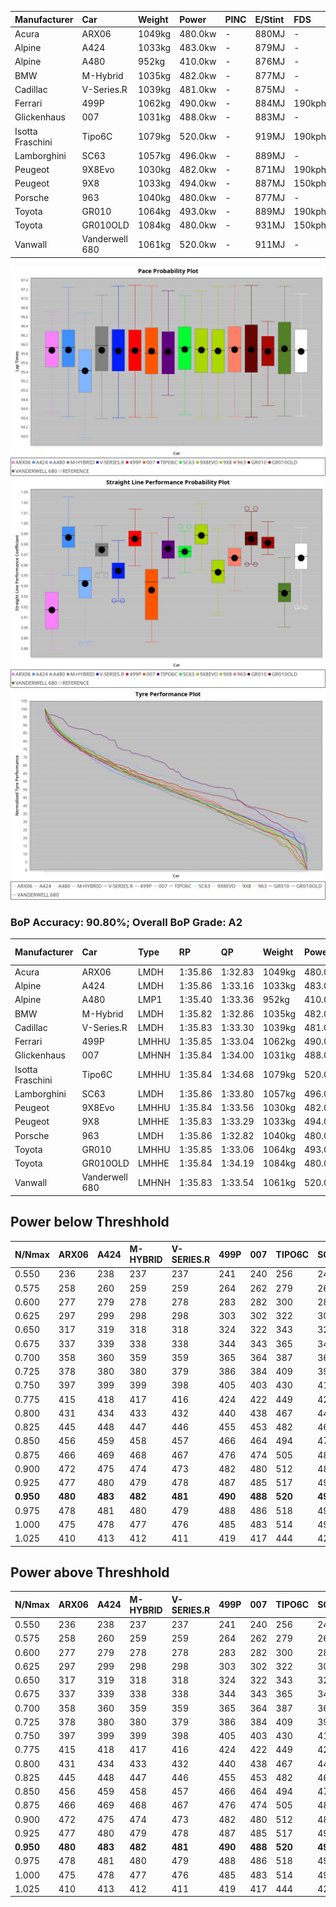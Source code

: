 | Manufacturer     | Car            | Weight | Power   | PINC    | E/Stint | FDS     |
|:-|:-|:-|:-|:-|:-|:-|
| Acura            | ARX06          | 1049kg | 480.0kw |    -    | 880MJ   |    -    |
| Alpine           | A424           | 1033kg | 483.0kw |    -    | 879MJ   |    -    |
| Alpine           | A480           | 952kg  | 410.0kw |    -    | 876MJ   |    -    |
| BMW              | M-Hybrid       | 1035kg | 482.0kw |    -    | 877MJ   |    -    |
| Cadillac         | V-Series.R     | 1039kg | 481.0kw |    -    | 875MJ   |    -    |
| Ferrari          | 499P           | 1062kg | 490.0kw |    -    | 884MJ   | 190kph  |
| Glickenhaus      | 007            | 1031kg | 488.0kw |    -    | 883MJ   |    -    |
| Isotta Fraschini | Tipo6C         | 1079kg | 520.0kw |    -    | 919MJ   | 190kph  |
| Lamborghini      | SC63           | 1057kg | 496.0kw |    -    | 889MJ   |    -    |
| Peugeot          | 9X8Evo         | 1030kg | 482.0kw |    -    | 871MJ   | 190kph  |
| Peugeot          | 9X8            | 1033kg | 494.0kw |    -    | 887MJ   | 150kph  |
| Porsche          | 963            | 1040kg | 480.0kw |    -    | 877MJ   |    -    |
| Toyota           | GR010          | 1064kg | 493.0kw |    -    | 889MJ   | 190kph  |
| Toyota           | GR010OLD       | 1084kg | 480.0kw |    -    | 931MJ   | 150kph  |
| Vanwall          | Vanderwell 680 | 1061kg | 520.0kw |    -    | 911MJ   |    -    |

![PACECHART](./IMG/AUTO.png)
![STRAIGHTLINEPERFORMANCECHART](./IMG/AUTO_sp.png)
![TYREPERFORMANCECHART](./IMG/AUTO_tw.png)

### BoP Accuracy: 90.80%; Overall BoP Grade: A2
| Manufacturer     | Car            | Type  | RP      | QP      | Weight | Power¹  | Threshhold | PINC    | Power²   | E/Stint | AVG Vmax  | FDS     | RDLC | L/Stint | BOP-Grade | Model Accuracy | Model Points | Match%  | SimDiff |
|:-|:-|:-|:-|:-|:-|:-|:-|:-|:-|:-|:-|:-|:-|:-|:-|:-|:-|:-|:-|
| Acura            | ARX06          | LMDH  | 1:35.86 | 1:32.83 | 1049kg | 480.0kw | 0.0kph     |    -    | 480.00kw |  880MJ  | 290.71kph |    -    | 1.02 | 40      | +B2       | 100.00%        | 996          | 80.71%  | #       |
| Alpine           | A424           | LMDH  | 1:35.86 | 1:33.16 | 1033kg | 483.0kw | 0.0kph     |    -    | 483.00kw |  879MJ  | 302.70kph |    -    | 1.02 | 40      | ~A1       | 99.61%         | 762          | 96.76%  | #       |
| Alpine           | A480           | LMP1  | 1:35.40 | 1:33.36 |  952kg | 410.0kw | 0.0kph     |    -    | 410.00kw |  876MJ  | 292.60kph |    -    | 0.98 | 37      | -C1       | 100.00%        | 1173         | 75.85%  | #       |
| BMW              | M-Hybrid       | LMDH  | 1:35.82 | 1:32.86 | 1035kg | 482.0kw | 0.0kph     |    -    | 482.00kw |  877MJ  | 300.51kph |    -    | 1.02 | 40      | ~A1       | 100.00%        | 1826         | 99.45%  | #       |
| Cadillac         | V-Series.R     | LMDH  | 1:35.83 | 1:33.30 | 1039kg | 481.0kw | 0.0kph     |    -    | 481.00kw |  875MJ  | 297.12kph |    -    | 1.02 | 40      | ~A1       | 99.00%         | 3184         | 100.00% | #       |
| Ferrari          | 499P           | LMHHU | 1:35.85 | 1:33.04 | 1062kg | 490.0kw | 0.0kph     |    -    | 490.00kw |  884MJ  | 301.70kph | 190kph  | 1.02 | 40      | ~A1       | 98.07%         | 3550         | 100.00% | #       |
| Glickenhaus      | 007            | LMHNH | 1:35.84 | 1:34.00 | 1031kg | 488.0kw | 0.0kph     |    -    | 488.00kw |  883MJ  | 295.52kph |    -    | 0.97 | 40      | ~A1       | 94.48%         | 2311         | 97.93%  | ±1.09s  |
| Isotta Fraschini | Tipo6C         | LMHHU | 1:35.84 | 1:34.68 | 1079kg | 520.0kw | 0.0kph     |    -    | 520.00kw |  919MJ  | 302.76kph | 190kph  | 1.02 | 40      | +D2       | 96.81%         | 91           | 64.61%  | #       |
| Lamborghini      | SC63           | LMDH  | 1:35.86 | 1:33.80 | 1057kg | 496.0kw | 0.0kph     |    -    | 496.00kw |  889MJ  | 300.42kph |    -    | 1.02 | 40      | ~A1       | 100.00%        | 529          | 98.57%  | #       |
| Peugeot          | 9X8Evo         | LMHHU | 1:35.84 | 1:33.56 | 1030kg | 482.0kw | 0.0kph     |    -    | 482.00kw |  871MJ  | 303.04kph | 190kph  | 1.03 | 40      | +A2       | 99.21%         | 377          | 93.37%  | #       |
| Peugeot          | 9X8            | LMHHE | 1:35.83 | 1:33.29 | 1033kg | 494.0kw | 0.0kph     |    -    | 494.00kw |  887MJ  | 298.67kph | 150kph  | 1.03 | 40      | ~A1       | 99.52%         | 4561         | 100.00% | #       |
| Porsche          | 963            | LMDH  | 1:35.86 | 1:32.82 | 1040kg | 480.0kw | 0.0kph     |    -    | 480.00kw |  877MJ  | 298.96kph |    -    | 1.02 | 40      | ~A1       | 99.96%         | 10176        | 100.00% | #       |
| Toyota           | GR010          | LMHHU | 1:35.85 | 1:33.06 | 1064kg | 493.0kw | 0.0kph     |    -    | 493.00kw |  889MJ  | 301.72kph | 190kph  | 1.02 | 40      | ~A1       | 99.95%         | 5509         | 100.00% | #       |
| Toyota           | GR010OLD       | LMHHE | 1:35.84 | 1:34.19 | 1084kg | 480.0kw | 0.0kph     |    -    | 480.00kw |  931MJ  | 298.99kph | 150kph  | 1.00 | 40      | +E2       | 100.00%        | 351          | 54.73%  | #       |
| Vanwall          | Vanderwell 680 | LMHNH | 1:35.83 | 1:33.54 | 1061kg | 520.0kw | 0.0kph     |    -    | 520.00kw |  911MJ  | 296.91kph |    -    | 0.98 | 40      | ~A1       | 99.23%         | 387          | 100.00% | #       |

## Power below Threshhold
| N/Nmax    | ARX06   | A424    | M-HYBRID | V-SERIES.R | 499P    | 007     | TIPO6C  | SC63    | 9X8EVO  | 9X8     | 963     | GR010   | GR010OLD | VANDERWELL 680 | ​     | RPM      | A480    |
|:-|:-|:-|:-|:-|:-|:-|:-|:-|:-|:-|:-|:-|:-|:-|:-|:-|:-|
|  0.550    |  236    |  238    |  237     |  237       |  241    |  240    |  256    |  244    |  237    |  243    |  236    |  243    |  236     |  256           |  ​    |   --     |   -     |
|  0.575    |  258    |  260    |  259     |  259       |  264    |  262    |  279    |  267    |  259    |  266    |  258    |  265    |  258     |  279           |  ​    |   --     |   -     |
|  0.600    |  277    |  279    |  278     |  278       |  283    |  282    |  300    |  287    |  278    |  285    |  277    |  285    |  277     |  300           |  ​    |   --     |   -     |
|  0.625    |  297    |  299    |  298     |  298       |  303    |  302    |  322    |  307    |  298    |  305    |  297    |  305    |  297     |  322           |  ​    |   --     |   -     |
|  0.650    |  317    |  319    |  318     |  318       |  324    |  322    |  343    |  327    |  318    |  326    |  317    |  325    |  317     |  343           |  ​    |   --     |   -     |
|  0.675    |  337    |  339    |  338     |  338       |  344    |  343    |  365    |  348    |  338    |  347    |  337    |  346    |  337     |  365           |  ​    |   --     |   -     |
|  0.700    |  358    |  360    |  359     |  359       |  365    |  364    |  387    |  369    |  359    |  368    |  358    |  367    |  358     |  387           |  ​    |   --     |   -     |
|  0.725    |  378    |  380    |  380     |  379       |  386    |  384    |  409    |  390    |  380    |  389    |  378    |  388    |  378     |  409           |  ​    |   --     |   -     |
|  0.750    |  397    |  399    |  399     |  398       |  405    |  403    |  430    |  410    |  399    |  408    |  397    |  407    |  397     |  430           |  ​    |   --     |   -     |
|  0.775    |  415    |  418    |  417     |  416       |  424    |  422    |  449    |  429    |  417    |  427    |  415    |  426    |  415     |  449           |  ​    |  5000    |  241    |
|  0.800    |  431    |  434    |  433     |  432       |  440    |  438    |  467    |  445    |  433    |  444    |  431    |  443    |  431     |  467           |  ​    |  5500    |  284    |
|  0.825    |  445    |  448    |  447     |  446       |  455    |  453    |  482    |  460    |  447    |  458    |  445    |  457    |  445     |  482           |  ​    |  6000    |  318    |
|  0.850    |  456    |  459    |  458     |  457       |  466    |  464    |  494    |  471    |  458    |  469    |  456    |  468    |  456     |  494           |  ​    |  6500    |  359    |
|  0.875    |  466    |  469    |  468     |  467       |  476    |  474    |  505    |  481    |  468    |  479    |  466    |  478    |  466     |  505           |  ​    |  7000    |  401    |
|  0.900    |  472    |  475    |  474     |  473       |  482    |  480    |  512    |  488    |  474    |  486    |  472    |  485    |  472     |  512           |  ​    |  7500    |  411    |
|  0.925    |  477    |  480    |  479     |  478       |  487    |  485    |  517    |  493    |  479    |  491    |  477    |  490    |  477     |  517           |  ​    |  8000    |  407    |
| **0.950** | **480** | **483** | **482**  | **481**    | **490** | **488** | **520** | **496** | **482** | **494** | **480** | **493** | **480**  | **520**        | **​** | **8500** | **410** |
|  0.975    |  478    |  481    |  480     |  479       |  488    |  486    |  518    |  494    |  480    |  492    |  478    |  491    |  478     |  518           |  ​    |  9000    |  205    |
|  1.000    |  475    |  478    |  477     |  476       |  485    |  483    |  514    |  491    |  477    |  489    |  475    |  488    |  475     |  514           |  ​    |   --     |   -     |
|  1.025    |  410    |  413    |  412     |  411       |  419    |  417    |  444    |  424    |  412    |  422    |  410    |  421    |  410     |  444           |  ​    |   --     |   -     |

## Power above Threshhold
| N/Nmax    | ARX06   | A424    | M-HYBRID | V-SERIES.R | 499P    | 007     | TIPO6C  | SC63    | 9X8EVO  | 9X8     | 963     | GR010   | GR010OLD | VANDERWELL 680 | ​     | RPM      | A480    |
|:-|:-|:-|:-|:-|:-|:-|:-|:-|:-|:-|:-|:-|:-|:-|:-|:-|:-|
|  0.550    |  236    |  238    |  237     |  237       |  241    |  240    |  256    |  244    |  237    |  243    |  236    |  243    |  236     |  256           |  ​    |   --     |   -     |
|  0.575    |  258    |  260    |  259     |  259       |  264    |  262    |  279    |  267    |  259    |  266    |  258    |  265    |  258     |  279           |  ​    |   --     |   -     |
|  0.600    |  277    |  279    |  278     |  278       |  283    |  282    |  300    |  287    |  278    |  285    |  277    |  285    |  277     |  300           |  ​    |   --     |   -     |
|  0.625    |  297    |  299    |  298     |  298       |  303    |  302    |  322    |  307    |  298    |  305    |  297    |  305    |  297     |  322           |  ​    |   --     |   -     |
|  0.650    |  317    |  319    |  318     |  318       |  324    |  322    |  343    |  327    |  318    |  326    |  317    |  325    |  317     |  343           |  ​    |   --     |   -     |
|  0.675    |  337    |  339    |  338     |  338       |  344    |  343    |  365    |  348    |  338    |  347    |  337    |  346    |  337     |  365           |  ​    |   --     |   -     |
|  0.700    |  358    |  360    |  359     |  359       |  365    |  364    |  387    |  369    |  359    |  368    |  358    |  367    |  358     |  387           |  ​    |   --     |   -     |
|  0.725    |  378    |  380    |  380     |  379       |  386    |  384    |  409    |  390    |  380    |  389    |  378    |  388    |  378     |  409           |  ​    |   --     |   -     |
|  0.750    |  397    |  399    |  399     |  398       |  405    |  403    |  430    |  410    |  399    |  408    |  397    |  407    |  397     |  430           |  ​    |   --     |   -     |
|  0.775    |  415    |  418    |  417     |  416       |  424    |  422    |  449    |  429    |  417    |  427    |  415    |  426    |  415     |  449           |  ​    |  5000    |  241    |
|  0.800    |  431    |  434    |  433     |  432       |  440    |  438    |  467    |  445    |  433    |  444    |  431    |  443    |  431     |  467           |  ​    |  5500    |  284    |
|  0.825    |  445    |  448    |  447     |  446       |  455    |  453    |  482    |  460    |  447    |  458    |  445    |  457    |  445     |  482           |  ​    |  6000    |  318    |
|  0.850    |  456    |  459    |  458     |  457       |  466    |  464    |  494    |  471    |  458    |  469    |  456    |  468    |  456     |  494           |  ​    |  6500    |  359    |
|  0.875    |  466    |  469    |  468     |  467       |  476    |  474    |  505    |  481    |  468    |  479    |  466    |  478    |  466     |  505           |  ​    |  7000    |  401    |
|  0.900    |  472    |  475    |  474     |  473       |  482    |  480    |  512    |  488    |  474    |  486    |  472    |  485    |  472     |  512           |  ​    |  7500    |  411    |
|  0.925    |  477    |  480    |  479     |  478       |  487    |  485    |  517    |  493    |  479    |  491    |  477    |  490    |  477     |  517           |  ​    |  8000    |  407    |
| **0.950** | **480** | **483** | **482**  | **481**    | **490** | **488** | **520** | **496** | **482** | **494** | **480** | **493** | **480**  | **520**        | **​** | **8500** | **410** |
|  0.975    |  478    |  481    |  480     |  479       |  488    |  486    |  518    |  494    |  480    |  492    |  478    |  491    |  478     |  518           |  ​    |  9000    |  205    |
|  1.000    |  475    |  478    |  477     |  476       |  485    |  483    |  514    |  491    |  477    |  489    |  475    |  488    |  475     |  514           |  ​    |   --     |   -     |
|  1.025    |  410    |  413    |  412     |  411       |  419    |  417    |  444    |  424    |  412    |  422    |  410    |  421    |  410     |  444           |  ​    |   --     |   -     |
